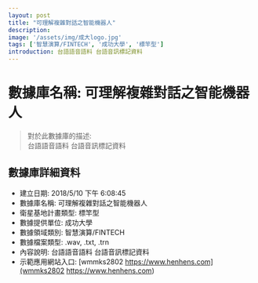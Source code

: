 ```yaml
---
layout: post
title: "可理解複雜對話之智能機器人"
description: 
image: '/assets/img/成大logo.jpg'
tags: ['智慧演算/FINTECH', '成功大學', '標竿型']
introduction: 台語語音語料 台語音訊標記資料
---
```


# 數據庫名稱: 可理解複雜對話之智能機器人

> 對於此數據庫的描述: <br>
> 台語語音語料 台語音訊標記資料

## 數據庫詳細資料

+ 建立日期: 2018/5/10 下午 6:08:45		
+ 數據庫名稱: 可理解複雜對話之智能機器人
+ 衛星基地計畫類型: 標竿型
+ 數據提供單位: 成功大學
+ 數據領域類別: 智慧演算/FINTECH
+ 數據檔案類型: .wav, .txt, .trn	
+ 內容說明: 台語語音語料 台語音訊標記資料
+ 示範應用網站入口: [wmmks2802	https://www.henhens.com](wmmks2802	https://www.henhens.com)											